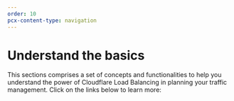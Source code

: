 ```yaml
---
order: 10
pcx-content-type: navigation
---
```


# Understand the basics

This sections comprises a set of concepts and functionalities to help you understand the power of Cloudflare Load Balancing in planning your traffic management. Click on the links below to learn more:

<DirectoryListing path="/understand-basics"/>
